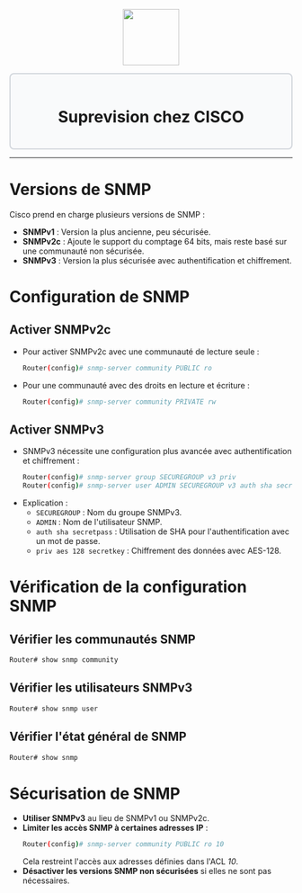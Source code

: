 <div align="center">
  <p align="center">
    <a href="#">
      <img src="https://cdn.iconscout.com/icon/free/png-512/free-cisco-logo-icon-download-in-svg-png-gif-file-formats--anyconnect-brand-logos-pack-icons-1579764.png?f=webp&w=256" height="100px" />
    </a>
  </p>
</div>
<div style="border: 2px solid #d1d5db; padding: 20px; border-radius: 8px; background-color: #f9fafb;">
  <h1 align="center">Suprevision chez CISCO</h1>
</div>

---
# Versions de SNMP
Cisco prend en charge plusieurs versions de SNMP :
- **SNMPv1** : Version la plus ancienne, peu sécurisée.
- **SNMPv2c** : Ajoute le support du comptage 64 bits, mais reste basé sur une communauté non sécurisée.
- **SNMPv3** : Version la plus sécurisée avec authentification et chiffrement.
# Configuration de SNMP
## Activer SNMPv2c
- Pour activer SNMPv2c avec une communauté de lecture seule :
    ```bash
    Router(config)# snmp-server community PUBLIC ro
    ```
- Pour une communauté avec des droits en lecture et écriture :
    ```bash
    Router(config)# snmp-server community PRIVATE rw
    ```
## Activer SNMPv3
- SNMPv3 nécessite une configuration plus avancée avec authentification et chiffrement :
     ```bash
     Router(config)# snmp-server group SECUREGROUP v3 priv
     Router(config)# snmp-server user ADMIN SECUREGROUP v3 auth sha secretpass priv aes 128 secretkey
     ```
- Explication :
    - `SECUREGROUP` : Nom du groupe SNMPv3.
    - `ADMIN` : Nom de l'utilisateur SNMP.
    - `auth sha secretpass` : Utilisation de SHA pour l'authentification avec un mot de passe.
    - `priv aes 128 secretkey` : Chiffrement des données avec AES-128.
# Vérification de la configuration SNMP
## Vérifier les communautés SNMP
```bash
Router# show snmp community
```
## Vérifier les utilisateurs SNMPv3
```bash
Router# show snmp user
```
## Vérifier l'état général de SNMP
```bash
Router# show snmp
```
# Sécurisation de SNMP
- **Utiliser SNMPv3** au lieu de SNMPv1 ou SNMPv2c.
- **Limiter les accès SNMP à certaines adresses IP** :
  ```bash
  Router(config)# snmp-server community PUBLIC ro 10
  ```
  Cela restreint l'accès aux adresses définies dans l'ACL *10*.
- **Désactiver les versions SNMP non sécurisées** si elles ne sont pas nécessaires.



